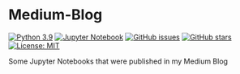 # Medium-Blog

[![Python 3.9](https://img.shields.io/badge/python-3.9-blue.svg)](https://www.python.org/downloads/release/python-390/)
[![Jupyter Notebook](https://img.shields.io/badge/Jupyter-Notebook-orange)](https://jupyter.org/)
[![GitHub issues](https://img.shields.io/github/issues/uDiogoRibeiro7/Medium-Blog)](https://github.com/DiogoRibeiro7/Medium-Blog/issues)
[![GitHub stars](https://img.shields.io/github/stars/DiogoRibeiro7/Medium-Blog)](https://github.com/DiogoRibeiro7/Medium-Blog/stargazers)
[![License: MIT](https://img.shields.io/badge/License-MIT-yellow.svg)](https://opensource.org/licenses/MIT)



Some Jupyter Notebooks that were published in my Medium Blog


